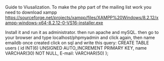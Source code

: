 Guide to Viusalization. 
To make the php part of the mailing list work you need to download xampp https://sourceforge.net/projects/xampp/files/XAMPP%20Windows/8.2.12/xampp-windows-x64-8.2.12-0-VS16-installer.exe

Install it and run it as administrator.
then run apache and mySQL.
then go to your browser and type localhost/phpmyadmin and click again, then name emaildb once created click on sql and write this query: CREATE TABLE users (
    id INT(6) UNSIGNED AUTO_INCREMENT PRIMARY KEY,
    name VARCHAR(30) NOT NULL,
    E-mail: VARCHAR(50)
);
